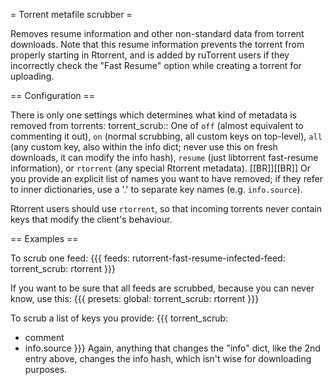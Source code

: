 = Torrent metafile scrubber =

Removes resume information and other non-standard data from torrent downloads. Note that this resume information prevents the torrent from properly starting in Rtorrent, and is added by ruTorrent users if they incorrectly check the "Fast Resume" option while creating a torrent for uploading.


== Configuration ==

There is only one settings which determines what kind of metadata is removed from torrents:
 torrent_scrub:: One of `off` (almost equivalent to commenting it out), `on` (normal scrubbing, all custom keys on top-level), `all` (any custom key, also within the info dict; never use this on fresh downloads, it can modify the info hash), `resume` (just libtorrent fast-resume information), or `rtorrent` (any special Rtorrent metadata).
 [[BR]][[BR]]
 Or you provide an explicit list of names you want to have removed; if they refer to inner dictionaries, use a '.' to separate key names (e.g. `info.source`).

Rtorrent users should use `rtorrent`, so that incoming torrents never contain keys that modify the client's behaviour.

== Examples ==

To scrub one feed:
{{{
feeds:
  rutorrent-fast-resume-infected-feed:
    torrent_scrub: rtorrent
}}}

If you want to be sure that all feeds are scrubbed, because you can never know, use this:
{{{
presets:
  global:
    torrent_scrub: rtorrent
}}}

To scrub a list of keys you provide:
{{{
torrent_scrub:
  - comment
  - info.source
}}}
Again, anything that changes the "info" dict, like the 2nd entry above, changes the info hash, which isn't wise for downloading purposes.
